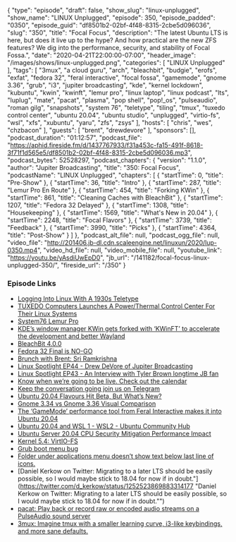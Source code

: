 {
  "type": "episode",
  "draft": false,
  "show_slug": "linux-unplugged",
  "show_name": "LINUX Unplugged",
  "episode": 350,
  "episode_padded": "0350",
  "episode_guid": "df8501b2-02bf-4f48-8315-2cbe5d096036",
  "slug": "350",
  "title": "Focal Focus",
  "description": "The latest Ubuntu LTS is here, but does it live up to the hype? And how practical are the new ZFS features? We dig into the performance, security, and stability of Focal Fossa.",
  "date": "2020-04-21T22:00:00-07:00",
  "header_image": "/images/shows/linux-unplugged.png",
  "categories": [
    "LINUX Unplugged"
  ],
  "tags": [
    "3mux",
    "a cloud guru",
    "arch",
    "bleachbit",
    "budgie",
    "erofs",
    "exfat",
    "fedora 32",
    "feral interactive",
    "focal fossa",
    "gamemode",
    "gnome 3.36",
    "grub",
    "i3",
    "jupiter broadcasting",
    "kde",
    "kernel lockdown",
    "kubuntu",
    "kwin",
    "kwinft",
    "lemur pro",
    "linux laptop",
    "linux podcast",
    "lts",
    "luplug",
    "mate",
    "pacat",
    "plasma",
    "pop shell",
    "pop!_os",
    "pulseaudio",
    "roman gilg",
    "snapshots",
    "system 76",
    "teletype",
    "tiling",
    "tmux",
    "tuxedo control center",
    "ubuntu 20.04",
    "ubuntu studio",
    "unplugged",
    "virtio-fs",
    "wsl",
    "xfs",
    "xubuntu",
    "yaru",
    "zfs",
    "zsys"
  ],
  "hosts": [
    "chris",
    "wes",
    "chzbacon"
  ],
  "guests": [
    "brent",
    "drewdevore"
  ],
  "sponsors": [],
  "podcast_duration": "01:12:57",
  "podcast_file": "https://aphid.fireside.fm/d/1437767933/f31a453c-fa15-491f-8618-3f71f1d565e5/df8501b2-02bf-4f48-8315-2cbe5d096036.mp3",
  "podcast_bytes": 52528297,
  "podcast_chapters": {
    "version": "1.1.0",
    "author": "Jupiter Broadcasting",
    "title": "350: Focal Focus",
    "podcastName": "LINUX Unplugged",
    "chapters": [
      {
        "startTime": 0,
        "title": "Pre-Show"
      },
      {
        "startTime": 36,
        "title": "Intro"
      },
      {
        "startTime": 287,
        "title": "Lemur Pro En Route"
      },
      {
        "startTime": 454,
        "title": "Forking KWin"
      },
      {
        "startTime": 861,
        "title": "Cleaning Caches with BleachBit"
      },
      {
        "startTime": 1207,
        "title": "Fedora 32 Delayed"
      },
      {
        "startTime": 1308,
        "title": "Housekeeping"
      },
      {
        "startTime": 1569,
        "title": "What's New in 20.04"
      },
      {
        "startTime": 2248,
        "title": "Focal Flavors"
      },
      {
        "startTime": 3739,
        "title": "Feedback"
      },
      {
        "startTime": 3990,
        "title": "Picks"
      },
      {
        "startTime": 4364,
        "title": "Post-Show"
      }
    ]
  },
  "podcast_alt_file": null,
  "podcast_ogg_file": null,
  "video_file": "http://201406.jb-dl.cdn.scaleengine.net/linuxun/2020/lup-0350.mp4",
  "video_hd_file": null,
  "video_mobile_file": null,
  "youtube_link": "https://youtu.be/yAsdiUwEpD0",
  "jb_url": "/141182/focal-focus-linux-unplugged-350/",
  "fireside_url": "/350"
}


### Episode Links

  * [Logging Into Linux With A 1930s Teletype](https://hackaday.com/2020/04/15/logging-into-linux-with-a-1930s-teletype/ "Logging Into Linux With A 1930s Teletype")
  * [TUXEDO Computers Launches A Power/Thermal Control Center For Their Linux Systems](https://www.phoronix.com/scan.php?page=news_item&px=TUXEDO-Control-Center "TUXEDO Computers Launches A Power/Thermal Control Center For Their Linux Systems")
  * [System76 Lemur Pro](https://system76.com/laptops/lemur "System76 Lemur Pro")
  * [KDE’s window manager KWin gets forked with ‘KWinFT’ to accelerate the development and better Wayland](https://www.gamingonlinux.com/articles/kdes-window-manager-kwin-gets-forked-with-kwinft-to-accelerate-the-development-and-better-wayland.16446 "KDE’s window manager KWin gets forked with ‘KWinFT’ to accelerate the development and better Wayland")
  * [BleachBit 4.0.0](https://www.bleachbit.org/news/bleachbit-400 "BleachBit 4.0.0")
  * [Fedora 32 Final is NO-GO](https://lists.fedoraproject.org/archives/list/devel@lists.fedoraproject.org/thread/HXSBRI4LRWKKHLUH2OI4UPBKJJKGCDQR/ "Fedora 32 Final is NO-GO")
  * [Brunch with Brent: Sri Ramkrishna](https://extras.show/71 "Brunch with Brent: Sri Ramkrishna")
  * [Linux Spotlight EP44 - Drew DeVore of Jupiter Broadcasting](https://www.youtube.com/watch?v=eGwPjjD-iF0 "Linux Spotlight EP44 - Drew DeVore of Jupiter Broadcasting")
  * [Linux Spotlight EP43 - An Interview with Tyler Brown longtime JB fan](https://linuxspotlight.fireside.fm/43 "Linux Spotlight EP43 - An Interview with Tyler Brown longtime JB fan")
  * [Know when we’re going to be live. Check out the calendar](https://www.jupiterbroadcasting.com/release-calendar/ "Know when we’re going to be live. Check out the calendar")
  * [Keep the conversation going join us on Telegram](https://jupiterbroadcasting.com/telegram "Keep the conversation going join us on Telegram")
  * [Ubuntu 20.04 Flavours Hit Beta, But What’s New?](https://www.omgubuntu.co.uk/2020/04/ubuntu-20-04-flavours-whats-new "Ubuntu 20.04 Flavours Hit Beta, But What’s New?")
  * [Gnome 3.34 vs Gnome 3.36 Visual Comparison](https://imgur.com/a/skIWyxQ "Gnome 3.34 vs Gnome 3.36 Visual Comparison")
  * [The ‘GameMode’ performance tool from Feral Interactive makes it into Ubuntu 20.04](https://www.gamingonlinux.com/articles/16465 "The ‘GameMode’ performance tool from Feral Interactive makes it into Ubuntu 20.04")
  * [Ubuntu 20.04 and WSL 1 - WSL2 - Ubuntu Community Hub](https://discourse.ubuntu.com/t/ubuntu-20-04-and-wsl-1/15291 "Ubuntu 20.04 and WSL 1 - WSL2 - Ubuntu Community Hub")
  * [Ubuntu Server 20.04 CPU Security Mitigation Performance Impact](https://www.phoronix.com/scan.php?page=article&item=ubuntu2004-server-mit&num=1 "Ubuntu Server 20.04 CPU Security Mitigation Performance Impact")
  * [Kernel 5.4: VirtIO-FS](https://www.phoronix.com/scan.php?page=news_item&px=VirtIO-FS-QEMU-5.0-Merged "Kernel 5.4: VirtIO-FS")
  * [Grub boot menu bug](https://bugs.launchpad.net/ubuntu/+source/grub2/+bug/1863434 "Grub boot menu bug")
  * [Folder under applications menu doesn’t show text below last line of icons.](https://bugs.launchpad.net/ubuntu/+source/nautilus/+bug/1873725 "Folder under applications menu doesn’t show text below last line of icons.")
  * [Daniel Kerkow on Twitter: Migrating to a later LTS should be easily possible, so I would maybe stick to 18.04 for now if in doubt."](https://twitter.com/d_kerkow/status/1252523869883314177 "Daniel Kerkow on Twitter: Migrating to a later LTS should be easily possible, so I would maybe stick to 18.04 for now if in doubt."")
  * [pacat: Play back or record raw or encoded audio streams on a PulseAudio sound server](https://www.systutorials.com/docs/linux/man/1-pacat/ "pacat: Play back or record raw or encoded audio streams on a PulseAudio sound server")
  * [3mux: Imagine tmux with a smaller learning curve, i3-like keybindings, and more sane defaults.](https://github.com/aaronjanse/3mux "3mux: Imagine tmux with a smaller learning curve, i3-like keybindings, and more sane defaults.")


